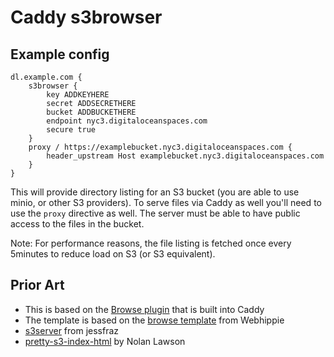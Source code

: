 # Caddy s3browser

## Example config
```
dl.example.com {
	s3browser {
		key ADDKEYHERE
		secret ADDSECRETHERE
		bucket ADDBUCKETHERE
		endpoint nyc3.digitaloceanspaces.com
		secure true
	}
	proxy / https://examplebucket.nyc3.digitaloceanspaces.com {
		header_upstream Host examplebucket.nyc3.digitaloceanspaces.com
	}
}
```

This will provide directory listing for an S3 bucket (you are able to use minio, or other S3 providers). To serve files via Caddy as well you'll need to use the `proxy` directive as well. The server must be able to have public access to the files in the bucket.

Note: For performance reasons, the file listing is fetched once every 5minutes to reduce load on S3 (or S3 equivalent).

## Prior Art
* This is based on the [Browse plugin](https://github.com/mholt/caddy/tree/master/caddyhttp/browse) that is built into Caddy
* The template is based on the [browse template](https://github.com/dockhippie/caddy/blob/master/rootfs/etc/caddy/browse.tmpl) from Webhippie
* [s3server](https://github.com/jessfraz/s3server) from jessfraz
* [pretty-s3-index-html](https://github.com/nolanlawson/pretty-s3-index-html) by Nolan Lawson

